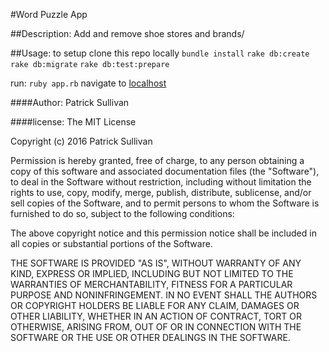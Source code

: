 #Word Puzzle App

##Description:
Add and remove shoe stores and brands/

##Usage:
to setup
clone this repo locally
`bundle install`
`rake db:create`
`rake db:migrate`
`rake db:test:prepare`

run: `ruby app.rb`
navigate to [localhost](localhost:4567)

####Author: Patrick Sullivan

####license: The MIT License

Copyright (c) 2016 Patrick Sullivan

Permission is hereby granted, free of charge, to any person obtaining a copy
of this software and associated documentation files (the "Software"), to deal
in the Software without restriction, including without limitation the rights
to use, copy, modify, merge, publish, distribute, sublicense, and/or sell
copies of the Software, and to permit persons to whom the Software is
furnished to do so, subject to the following conditions:

The above copyright notice and this permission notice shall be included in
all copies or substantial portions of the Software.

THE SOFTWARE IS PROVIDED "AS IS", WITHOUT WARRANTY OF ANY KIND, EXPRESS OR
IMPLIED, INCLUDING BUT NOT LIMITED TO THE WARRANTIES OF MERCHANTABILITY,
FITNESS FOR A PARTICULAR PURPOSE AND NONINFRINGEMENT. IN NO EVENT SHALL THE
AUTHORS OR COPYRIGHT HOLDERS BE LIABLE FOR ANY CLAIM, DAMAGES OR OTHER
LIABILITY, WHETHER IN AN ACTION OF CONTRACT, TORT OR OTHERWISE, ARISING FROM,
OUT OF OR IN CONNECTION WITH THE SOFTWARE OR THE USE OR OTHER DEALINGS IN
THE SOFTWARE.
